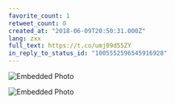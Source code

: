 ```yaml
---
favorite_count: 1
retweet_count: 0
created_at: "2018-06-09T20:50:31.000Z"
lang: zxx
full_text: https://t.co/umj09d55ZY
in_reply_to_status_id: "1005552596545916928"
---
```


<div class="gallery gallery-2">

![Embedded Photo](https://twitter-media-coderbyheart.s3.eu-north-1.amazonaws.com/1005552744231505923-DfRw3bEWkAERo6O.jpg)

![Embedded Photo](https://twitter-media-coderbyheart.s3.eu-north-1.amazonaws.com/1005552744231505923-DfRw4V-W0AA1-md.jpg)

</div>
